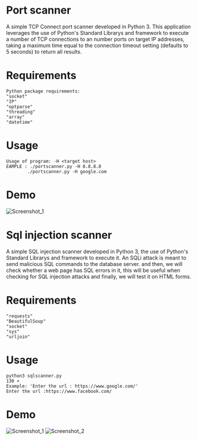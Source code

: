 # Port scanner
A simple TCP Connect port scanner developed in Python 3. This application leverages the use of Python's Standard Librarys and framework to execute a number of TCP connections to an number ports on target IP addresses, taking a maximum time equal to the connection timeout setting (defaults to 5 seconds) to return all results.
# Requirements
    Python package requirements:
    "socket"
    "IP"
    "optparse"
    "threading"
    "array"
    "datetime"


# Usage
    Usage of program: -H <target host> 
    EAMPLE : ./portscanner.py -H 8.8.8.8  
            ./portscanner.py -H google.com            
# Demo
![Screenshot_1](https://user-images.githubusercontent.com/93587331/209664754-8f2adaad-6377-4d6c-bd93-2c78bde053ac.png)
# Sql injection scanner
A simple SQL injection scanner developed in Python 3, the use of Python's Standard Librarys and framework to execute it.
An SQLi attack is meant to send malicious SQL commands to the database server. and then, we will check whether a web page has SQL errors in it, this will be useful when checking for SQL injection attacks and finally, we will test it on HTML forms.

# Requirements
    "requests"
    "BeautifulSoup"
    "socket"
    "sys"
    "urljoin"
# Usage
    python3 sqlscanner.py                                                                                                                             130 ⨯
    Example: 'Enter the url : https://www.google.com/' 
    Enter the url :https://www.facebook.com/

# Demo      
![Screenshot_1](https://user-images.githubusercontent.com/93587331/209664991-3d437bc8-3e6f-489e-b5e2-0bf85849c33b.png)
![Screenshot_2](https://user-images.githubusercontent.com/93587331/209665027-c2565fd9-b490-4de6-bc9c-063995c48558.png)
